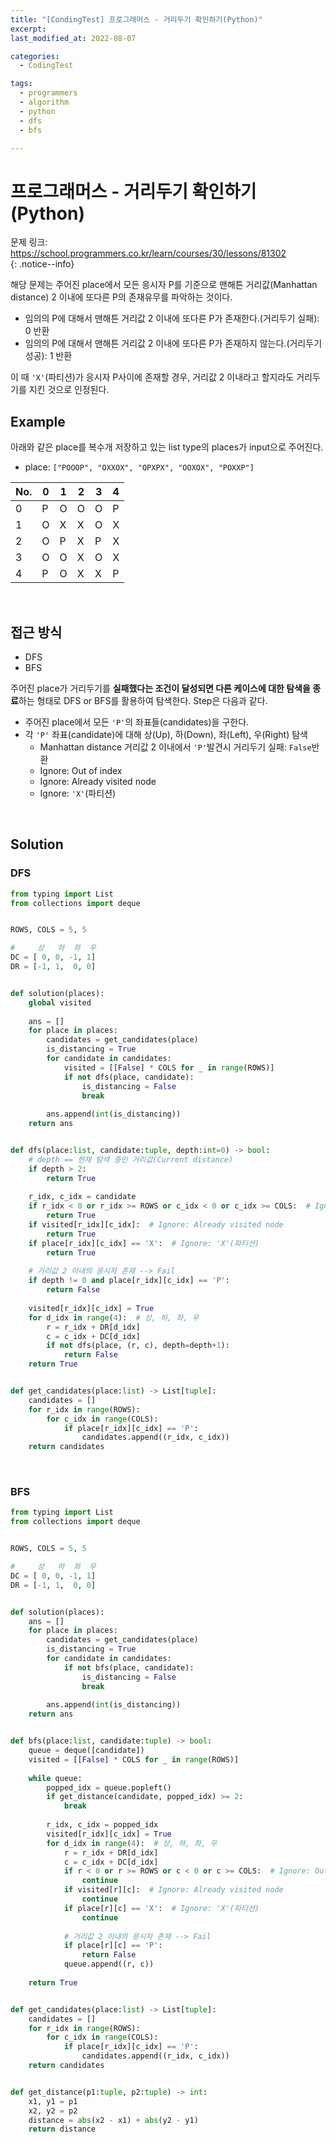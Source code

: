 ```yaml
---
title: "[CondingTest] 프로그래머스 - 거리두기 확인하기(Python)"
excerpt: 
last_modified_at: 2022-08-07

categories:
  - CodingTest

tags:
  - programmers
  - algorithm
  - python
  - dfs
  - bfs

---
```


# 프로그래머스 - 거리두기 확인하기(Python)

문제 링크: <https://school.programmers.co.kr/learn/courses/30/lessons/81302>  
{: .notice--info}

해당 문제는 주어진 place에서 모든 응시자 P를 기준으로 맨해튼 거리값(Manhattan distance) 2 이내에 또다른 P의 존재유무를 파악하는 것이다.

- 임의의 P에 대해서 맨해튼 거리값 2 이내에 또다른 P가 존재한다.(거리두기 실패): 0 반환
- 임의의 P에 대해서 맨해튼 거리값 2 이내에 또다른 P가 존재하지 않는다.(거리두기 성공): 1 반환

이 때 `'X'`(파티션)가 응시자 P사이에 존재할 경우, 거리값 2 이내라고 할지라도 거리두기를 지킨 것으로 인정된다.

## Example

아래와 같은 place를 복수개 저장하고 있는 list type의 places가 input으로 주어진다.  

- place: `["POOOP", "OXXOX", "OPXPX", "OOXOX", "POXXP"]`

| No. | 0 | 1 | 2 | 3 | 4 |
|-----|---|---|---|---|---|
| 0   | P | O | O | O | P |
| 1   | O | X | X | O | X |
| 2   | O | P | X | P | X |
| 3   | O | O | X | O | X |
| 4   | P | O | X | X | P |

<br>

## 접근 방식

- DFS
- BFS

주어진 place가 거리두기를 **실패했다는 조건이 달성되면 다른 케이스에 대한 탐색을 종료**하는 형태로 DFS or BFS를 활용하여 탐색한다. Step은 다음과 같다.

- 주어진 place에서 모든 `'P'`의 좌표들(candidates)을 구한다.
- 각 `'P'` 좌표(candidate)에 대해 상(Up), 하(Down), 좌(Left), 우(Right) 탐색
  - Manhattan distance 거리값 2 이내에서 `'P'`발견시 거리두기 실패: `False`반환
  - Ignore: Out of index
  - Ignore: Already visited node
  - Ignore: `'X'`(파티션) 

<br>

## Solution

### DFS

```python
from typing import List
from collections import deque


ROWS, COLS = 5, 5

#     상   하  좌  우
DC = [ 0, 0, -1, 1]
DR = [-1, 1,  0, 0]


def solution(places):
    global visited
    
    ans = []
    for place in places:
        candidates = get_candidates(place)
        is_distancing = True
        for candidate in candidates:
            visited = [[False] * COLS for _ in range(ROWS)]
            if not dfs(place, candidate):
                is_distancing = False
                break
                
        ans.append(int(is_distancing))
    return ans


def dfs(place:list, candidate:tuple, depth:int=0) -> bool:
    # depth == 현재 탐색 중인 거리값(Current distance)
    if depth > 2:
        return True
    
    r_idx, c_idx = candidate
    if r_idx < 0 or r_idx >= ROWS or c_idx < 0 or c_idx >= COLS:  # Ignore: Out of index
        return True
    if visited[r_idx][c_idx]:  # Ignore: Already visited node
        return True
    if place[r_idx][c_idx] == 'X':  # Ignore: 'X'(파티션)
        return True
    
    # 거리값 2 이내의 응시자 존재 --> Fail
    if depth != 0 and place[r_idx][c_idx] == 'P':
        return False
            
    visited[r_idx][c_idx] = True
    for d_idx in range(4):  # 상, 하, 좌, 우
        r = r_idx + DR[d_idx]
        c = c_idx + DC[d_idx]
        if not dfs(place, (r, c), depth=depth+1):
            return False
    return True


def get_candidates(place:list) -> List[tuple]:
    candidates = []
    for r_idx in range(ROWS):
        for c_idx in range(COLS):
            if place[r_idx][c_idx] == 'P':
                candidates.append((r_idx, c_idx))
    return candidates
```

<br>

### BFS

```python
from typing import List
from collections import deque


ROWS, COLS = 5, 5

#     상   하  좌  우
DC = [ 0, 0, -1, 1]
DR = [-1, 1,  0, 0]


def solution(places):
    ans = []
    for place in places:
        candidates = get_candidates(place)
        is_distancing = True
        for candidate in candidates:
            if not bfs(place, candidate):
                is_distancing = False
                break
                
        ans.append(int(is_distancing))
    return ans


def bfs(place:list, candidate:tuple) -> bool:
    queue = deque([candidate])
    visited = [[False] * COLS for _ in range(ROWS)]
    
    while queue:
        popped_idx = queue.popleft()
        if get_distance(candidate, popped_idx) >= 2:
            break
            
        r_idx, c_idx = popped_idx
        visited[r_idx][c_idx] = True
        for d_idx in range(4):  # 상, 하, 좌, 우
            r = r_idx + DR[d_idx]
            c = c_idx + DC[d_idx]
            if r < 0 or r >= ROWS or c < 0 or c >= COLS:  # Ignore: Out of index
                continue
            if visited[r][c]:  # Ignore: Already visited node
                continue
            if place[r][c] == 'X':  # Ignore: 'X'(파티션)
                continue
            
            # 거리값 2 이내의 응시자 존재 --> Fail
            if place[r][c] == 'P':
                return False  
            queue.append((r, c))
    
    return True


def get_candidates(place:list) -> List[tuple]:
    candidates = []
    for r_idx in range(ROWS):
        for c_idx in range(COLS):
            if place[r_idx][c_idx] == 'P':
                candidates.append((r_idx, c_idx))
    return candidates


def get_distance(p1:tuple, p2:tuple) -> int:
    x1, y1 = p1
    x2, y2 = p2
    distance = abs(x2 - x1) + abs(y2 - y1)
    return distance
```
